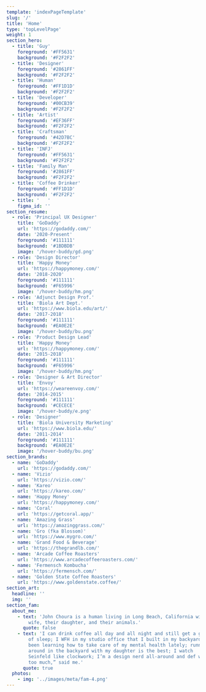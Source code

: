 ```yaml
---
template: 'indexPageTemplate'
slug: '/'
title: 'Home'
type: 'topLevelPage'
weight: 1
section_hero:
  - title: 'Guy'
    foreground: '#FF5631'
    background: '#F2F2F2'
  - title: 'Designer'
    foreground: '#2861FF'
    background: '#F2F2F2'
  - title: 'Human'
    foreground: '#FF1D1D'
    background: '#F2F2F2'
  - title: 'Developer'
    foreground: '#00CB39'
    background: '#F2F2F2'
  - title: 'Artist'
    foreground: '#EF36FF'
    background: '#F2F2F2'
  - title: 'Craftsman'
    foreground: '#42D7BC'
    background: '#F2F2F2'
  - title: 'INFJ'
    foreground: '#FF5631'
    background: '#F2F2F2'
  - title: 'Family Man'
    foreground: '#2861FF'
    background: '#F2F2F2'
  - title: 'Coffee Drinker'
    foreground: '#FF1D1D'
    background: '#F2F2F2'
  - title: '   '
    figma_id: ''
section_resume:
  - role: 'Principal UX Designer'
    title: 'GoDaddy'
    url: 'https://godaddy.com/'
    date: '2020-Present'
    foreground: '#111111'
    background: '#1BDBDB'
    image: '/hover-buddy/gd.png'
  - role: 'Design Director'
    title: 'Happy Money'
    url: 'https://happymoney.com/'
    date: '2018-2020'
    foreground: '#111111'
    background: '#F65996'
    image: '/hover-buddy/hm.png'
  - role: 'Adjunct Design Prof.'
    title: 'Biola Art Dept.'
    url: 'https://www.biola.edu/art/'
    date: '2017-2018'
    foreground: '#111111'
    background: '#EA0E2E'
    image: '/hover-buddy/bu.png'
  - role: 'Product Design Lead'
    title: 'Happy Money'
    url: 'https://happymoney.com/'
    date: '2015-2018'
    foreground: '#111111'
    background: '#F65996'
    image: '/hover-buddy/hm.png'
  - role: 'Designer & Art Director'
    title: 'Envoy'
    url: 'https://weareenvoy.com/'
    date: '2014-2015'
    foreground: '#111111'
    background: '#CECECE'
    image: '/hover-buddy/e.png'
  - role: 'Designer'
    title: 'Biola University Marketing'
    url: 'https://www.biola.edu/'
    date: '2011-2014'
    foreground: '#111111'
    background: '#EA0E2E'
    image: '/hover-buddy/bu.png'
section_brands:
  - name: 'GoDaddy'
    url: 'https://godaddy.com/'
  - name: 'Vizio'
    url: 'https://vizio.com/'
  - name: 'Kareo'
    url: 'https://kareo.com/'
  - name: 'Happy Money'
    url: 'https://happymoney.com/'
  - name: 'Coral'
    url: 'https://getcoral.app/'
  - name: 'Amazing Grass'
    url: 'https://amazinggrass.com/'
  - name: 'Gro (fka Blossom)'
    url: 'https://www.mygro.com/'
  - name: 'Grand Food & Beverage'
    url: 'https://thegrandlb.com/'
  - name: 'Arcade Coffee Roasters'
    url: 'https://www.arcadecoffeeroasters.com/'
  - name: 'Fermensch Kombucha'
    url: 'https://fermensch.com/'
  - name: 'Golden State Coffee Roasters'
    url: 'https://www.goldenstate.coffee/'
section_art:
  headline: ''
  img: ''
section_fam:
  about_me:
    - text: 'John Choura is a human living in Long Beach, California with his
        wife, their daughter, and their animals.'
      quote: false
    - text: 'I can drink coffee all day and all night and still get a good night
        of sleep; I WFH in my studio office that I built in my backyard;
        been learning how to take care of my mental health lately; running
        around in the backyard with my daughter is the best; I watch
        Seinfeld like clockwork; I’m a design nerd all-around and def work
        too much,” said me.'
      quote: true
  photos:
    - img: '../images/meta/fam-4.png'
---
```

